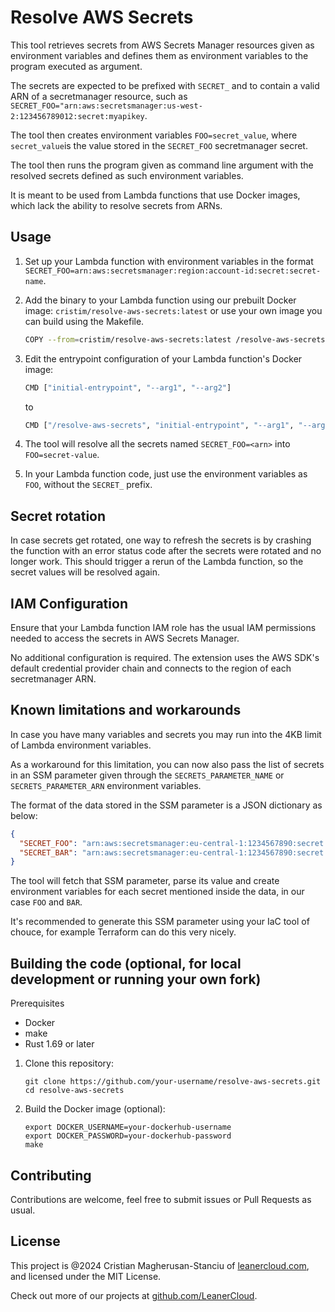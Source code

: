 # Resolve AWS Secrets

This tool retrieves secrets from AWS Secrets Manager resources given as environment variables and defines them as environment variables to the program executed as argument.

The secrets are expected to be prefixed with `SECRET_` and to contain a valid ARN of a secretmanager resource, such as `SECRET_FOO="arn:aws:secretsmanager:us-west-2:123456789012:secret:myapikey`.

The tool then creates environment variables `FOO=secret_value`, where `secret_value`is the value stored in the `SECRET_FOO` secretmanager secret.

The tool then runs the program given as command line argument with the resolved secrets defined as such environment variables.

It is meant to be used from Lambda functions that use Docker images, which lack the ability to resolve secrets from ARNs.

## Usage

1. Set up your Lambda function with environment variables in the format `SECRET_FOO=arn:aws:secretsmanager:region:account-id:secret:secret-name`.

2. Add the binary to your Lambda function using our prebuilt Docker image: `cristim/resolve-aws-secrets:latest` or use your own image you can build using the Makefile.

   ```bash
   COPY --from=cristim/resolve-aws-secrets:latest /resolve-aws-secrets /resolve-aws-secrets
   ```

3. Edit the entrypoint configuration of your Lambda function's Docker image:

   ```bash
   CMD ["initial-entrypoint", "--arg1", "--arg2"]
   ```

   to

   ```bash
   CMD ["/resolve-aws-secrets", "initial-entrypoint", "--arg1", "--arg2"]
   ```

4. The tool will resolve all the secrets named `SECRET_FOO=<arn>` into `FOO=secret-value`.

5. In your Lambda function code, just use the environment variables as `FOO`, without the `SECRET_` prefix.

## Secret rotation

In case secrets get rotated, one way to refresh the secrets is by crashing the function with an error status code after the secrets were rotated and no longer work. This should trigger a rerun of the Lambda function, so the secret values will be resolved again.

## IAM Configuration

Ensure that your Lambda function IAM role has the usual IAM permissions needed to access the secrets in AWS Secrets Manager.

No additional configuration is required. The extension uses the AWS SDK's default credential provider chain and connects to the region of each secretmanager ARN.

## Known limitations and workarounds

In case you have many variables and secrets you may run into the 4KB limit of Lambda environment variables.

As a workaround for this limitation, you can now also pass the list of secrets in an SSM parameter given through the `SECRETS_PARAMETER_NAME` or `SECRETS_PARAMETER_ARN` environment variables.

The format of the data stored in the SSM parameter is a JSON dictionary as below:

```json
{
  "SECRET_FOO": "arn:aws:secretsmanager:eu-central-1:1234567890:secret:secret/name/foo",
  "SECRET_BAR": "arn:aws:secretsmanager:eu-central-1:1234567890:secret:secret/name/bar"
}
```

The tool will fetch that SSM parameter, parse its value and create environment variables for each secret mentioned inside the data, in our case `FOO` and `BAR`.

It's recommended to generate this SSM parameter using your IaC tool of chouce, for example Terraform can do this very nicely.

## Building the code (optional, for local development or running your own fork)

Prerequisites

- Docker
- make
- Rust 1.69 or later

1. Clone this repository:

   ```shell
   git clone https://github.com/your-username/resolve-aws-secrets.git
   cd resolve-aws-secrets
   ```

2. Build the Docker image (optional):

   ```shell
   export DOCKER_USERNAME=your-dockerhub-username
   export DOCKER_PASSWORD=your-dockerhub-password
   make
   ```

## Contributing

Contributions are welcome, feel free to submit issues or Pull Requests as usual.

## License

This project is @2024 Cristian Magherusan-Stanciu of [leanercloud.com](https://leanercloud.com), and licensed under the MIT License.

Check out more of our projects at [github.com/LeanerCloud](https://github.com/LeanerCloud).
